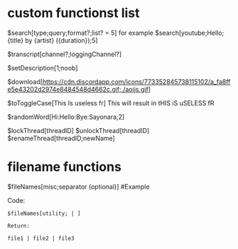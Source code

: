 # custom functionst list
$search[type;query;format?;list? = 5] for example $search[youtube;Hello;{title} by {artist} ({duration});5]

$transcript[channel?;loggingChannel?]

$setDescription[1;noob]

$download[https://cdn.discordapp.com/icons/773352845738115102/a_fa8ffe5e43202d2974e8484548d4662c.gif;./aoijs.gif]

$toToggleCase[This Is useless fr]
This will result in tHIS iS uSELESS fR

$randomWord[Hi:Hello:Bye:Sayonara;2]

$lockThread[threadID]
$unlockThread[threadID]
$renameThread[threadID;newName]


# filename functions
$fileNames[misc;separator (optional)]
#Example

Code:

```
$fileNames[utility; | ]

Return:

file1 | file2 | file3
```
